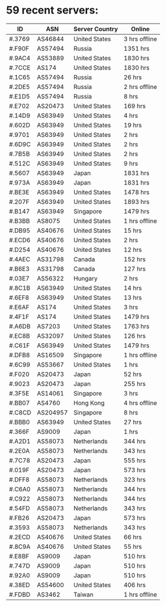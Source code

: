 # 59 recent servers:

| ID | ASN | Server Country | Online |
| ------ | ------ | ------ | ------ |
| #.3769 | AS46844 | United States | 3 hrs offline |
| #.F90F | AS57494 | Russia | 1351 hrs |
| #.9AC4 | AS53889 | United States | 1830 hrs |
| #.7CCE | AS174 | United States | 1830 hrs |
| #.1C65 | AS57494 | Russia | 26 hrs |
| #.2DE5 | AS57494 | Russia | 2 hrs offline |
| #.E1D5 | AS57494 | Russia | 8 hrs |
| #.E702 | AS20473 | United States | 169 hrs |
| #.14D9 | AS63949 | United States | 4 hrs |
| #.602D | AS63949 | United States | 19 hrs |
| #.9701 | AS63949 | United States | 2 hrs |
| #.6D9C | AS63949 | United States | 2 hrs |
| #.7B5B | AS63949 | United States | 2 hrs |
| #.512C | AS63949 | United States | 9 hrs |
| #.5607 | AS63949 | Japan | 1831 hrs |
| #.973A | AS63949 | Japan | 1831 hrs |
| #.BE3E | AS63949 | United States | 1478 hrs |
| #.207F | AS63949 | United States | 1893 hrs |
| #.B147 | AS63949 | Singapore | 1479 hrs |
| #.B3BB | AS8075 | United States | 1 hrs offline |
| #.DB95 | AS40676 | United States | 15 hrs |
| #.ECD6 | AS40676 | United States | 2 hrs |
| #.D254 | AS40676 | United States | 12 hrs |
| #.4AEC | AS31798 | Canada | 152 hrs |
| #.B6E3 | AS31798 | Canada | 127 hrs |
| #.03E7 | AS56322 | Hungary | 2 hrs |
| #.8C1B | AS63949 | United States | 14 hrs |
| #.6EF8 | AS63949 | United States | 13 hrs |
| #.E6AF | AS174 | United States | 3 hrs |
| #.4F1F | AS174 | United States | 1479 hrs |
| #.A6DB | AS7203 | United States | 1763 hrs |
| #.EC8B | AS32097 | United States | 126 hrs |
| #.C61F | AS63949 | United States | 1479 hrs |
| #.DFB8 | AS16509 | Singapore | 1 hrs offline |
| #.6C99 | AS53667 | United States | 1 hrs |
| #.F020 | AS20473 | Japan | 52 hrs |
| #.9023 | AS20473 | Japan | 255 hrs |
| #.3F5E | AS14061 | Singapore | 3 hrs |
| #.BB07 | AS4760 | Hong Kong | 4 hrs offline |
| #.C8CD | AS204957 | Singapore | 8 hrs |
| #.BBB0 | AS63949 | United States | 27 hrs |
| #.366F | AS9009 | Japan | 1 hrs |
| #.A2D1 | AS58073 | Netherlands | 344 hrs |
| #.2E0A | AS58073 | Netherlands | 343 hrs |
| #.7C78 | AS20473 | Japan | 555 hrs |
| #.019F | AS20473 | Japan | 573 hrs |
| #.DFF8 | AS58073 | Netherlands | 323 hrs |
| #.C6A0 | AS58073 | Netherlands | 344 hrs |
| #.C922 | AS58073 | Netherlands | 344 hrs |
| #.54FD | AS58073 | Netherlands | 343 hrs |
| #.FB26 | AS20473 | Japan | 573 hrs |
| #.3593 | AS58073 | Netherlands | 343 hrs |
| #.2ECD | AS40676 | United States | 66 hrs |
| #.8C9A | AS40676 | United States | 55 hrs |
| #.E8BF | AS9009 | Japan | 510 hrs |
| #.747D | AS9009 | Japan | 510 hrs |
| #.92A0 | AS9009 | Japan | 510 hrs |
| #.38ED | AS54600 | United States | 406 hrs |
| #.FDBD | AS3462 | Taiwan | 1 hrs offline |

